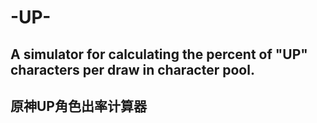 # -UP-
## A simulator for calculating the percent of "UP" characters per draw in character pool.
## 原神UP角色出率计算器
